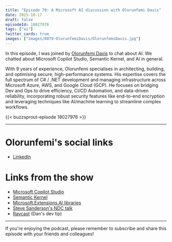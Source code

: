 ```yaml
---
title: "Episode 79: A Microsoft AI discussion with Olorunfemi Davis"
date: 2025-10-17
draft: false
episodeId: 18027976
tags: ["ai"]
twitter_cards: true
images: ["images/0079-OlorunfemiDavis/OlorunfemiDavis.jpg"]
---
```


In this episode, I was joined by [Olorunfemi Davis](https://www.linkedin.com/in/olorunfemidavis/) to chat about AI. We chatted about Microsoft Copilot Studio, Semantic Kernel, and AI in general.

With 9 years of experience, Olorunfemi specialises in architecting, building, and optimising secure, high-performance systems. His expertise covers the full spectrum of C# / .NET development and managing infrastructure across Microsoft Azure, AWS, and Google Cloud (GCP). He focuses on bridging Dev and Ops to drive efficiency, CI/CD Automation, and data-driven reliability, incorporating robust security features like end-to-end encryption and leveraging techniques like AI/machine learning to streamline complex workflows.

{{< buzzsprout-episode 18027976 >}}

---

# Olorunfemi's social links

* [LinkedIn](https://www.linkedin.com/in/olorunfemidavis/)

# Links from the show

* [Microsoft Copilot Studio](https://learn.microsoft.com/en-us/microsoft-copilot-studio/fundamentals-what-is-copilot-studio)
* [Semantic Kernel](https://learn.microsoft.com/en-us/semantic-kernel/overview/)
* [Microsoft.Extensions.AI libraries](https://learn.microsoft.com/en-us/dotnet/ai/microsoft-extensions-ai)
* [Steve Sanderson's NDC talk](https://www.youtube.com/watch?v=awztkr8n0AA)
* [Raycast](https://www.raycast.com/) (Dan's dev tip)

---

If you're enjoying the podcast, please remember to subscribe and share this episode with your friends and colleagues!
